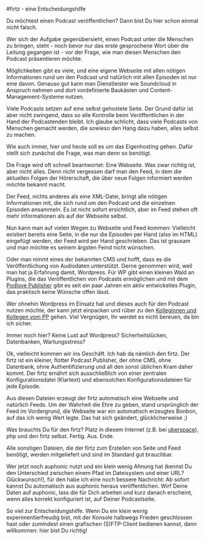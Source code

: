 #firtz - eine Entscheidungshilfe

Du möchtest einen Podcast veröffentlichen? Dann bist Du hier schon einmal nicht falsch.

Wer sich der Aufgabe gegenübersieht, einen Podcast unter die Menschen zu bringen, steht - noch bevor nur das erste gesprochene Wort über die Leitung gegangen ist - vor der Frage, wie man diesen Menschen den Podcast präsentieren möchte.

Möglichkeiten gibt es viele, und eine eigene Webseite mit allen nötigen Informationen rund um den Podcast und natürlich mit allen Episoden ist nur eine davon. Genauso gut kann man Dienstleister wie Soundcloud in Anspruch nehmen und dort vordefinierte Baukästen und Content-Management-Systeme nutzen.

Viele Podcasts setzen auf eine selbst gehostete Seite. Der Grund dafür ist aber nicht zwingend, dass so alle Kontrolle beim Veröffentlichen in der Hand der Podcastenden bleibt. Ich glaube schlicht, dass viele Podcasts von Menschen gemacht werden, die sowieso den Hang dazu haben, alles selbst zu machen.

Wie auch immer, hier und heute soll es um das Eigenhosting gehen. Dafür stellt sich zunächst die Frage, was man denn so benötigt. 

Die Frage wird oft schnell beantwortet: Eine Webseite. Was zwar richtig ist, aber nicht alles. Denn nicht vergessen darf man den Feed, in dem die aktuellen Folgen der Hörerschaft, die über neue Folgen informiert werden möchte bekannt macht.

Der Feed, nichts anderes als eine XML-Datei, bringt alle nötigen Informationen mit, die sich rund um den Podcast und die einzelnen Episoden ansammeln. Es ist nicht sofort ersichtlich, aber im Feed stehen oft mehr Informationen als auf der Webseite selbst. 

Nun kann man auf vielen Wegen zu Webseite und Feed kommen: Vielleicht existiert bereits eine Seite, in die nur die Episoden per Hand (also im HTML) eingefügt werden, der Feed wird per Hand geschrieben. Das ist grausam und man möchte es seinem ärgsten Feind nicht wünschen.

Oder man nimmt eines der bekannten CMS und hofft, dass es die Veröffentlichung von Audiodaten unterstützt. Gerne genommen wird, weil man hat ja Erfahrung damit, Wordpress. Für WP gibt einen kleinen Wald an Plugins, die das Veröffentlichen von Podcasts ermöglichen und mit dem [Podlove Publisher](http://podlove.org) gibt es seit ein paar Jahren ein aktiv entwickeltes Plugin, das praktisch keine Wünsche offen lässt.

Wer ohnehin Wordpress im Einsatz hat und dieses auch für den Podcast nutzen möchte, der kann jetzt einpacken und rüber zu den [Kolleginnen und Kollegen vom PP](http://podlove.org) gehen. Viel Vergnügen, Ihr werdet es nicht bereuen, da bin ich sicher.

Immer noch hier? Keine Lust auf Wordpress? Sicherheitslücken, Datenbanken, Wartungsstress?

Ok, vielleicht kommen wir ins Geschäft. Ich hab da nämlich den firtz. Der firtz ist ein kleiner, flotter Podcast Publisher, der ohne CMS, ohne Datenbank, ohne Authentifizierung und all den sonst üblichen Kram daher kommt. Der firtz ernährt sich ausschließlich von einer zentralen Konfigurationsdatei (Klartext) und ebensolchen Konfigurationsdateien für jede Episode. 

Aus diesen Dateien erzeugt der firtz automatisch eine Webseite und natürlich Feeds. Um der Wahrheit die Ehre zu geben, stand ursprünglich der Feed im Vordergrund, die Webseite war ein automatisch erzeugtes Bonbon, auf das ich wenig Wert legte. Das hat sich geändert, glücklicherweise ;)

Was brauchts Du für den firtz? Platz in diesem Internet (z.B. bei [uberspace](http://uberspace.de)), php und den firtz selbst. Fertig. Aus. Ende.

Alle sonstigen Dateien, die der firtz zum Erstellen von Seite und Feed benötigt, werden mitgeliefert und sind im Standard gut brauchbar.

Wer jetzt noch auphonic nutzt und ein klein wenig Ahnung hat (kennst Du den Unterschied zwischen einem Pfad im Dateisystem und einer URL? Glückwunsch!), für den habe ich eine noch bessere Nachricht: Ab sofort kannst Du automatisch aus auphonic heraus veröffentlichen. Wirf Deine Daten auf auphonic, lass die für Dich arbeiten und kurz danach erscheint, wenn alles korrekt konfiguriert ist, auf Deiner Podcastseite.

So viel zur Entscheidungshilfe. Wenn Du ein klein wenig experimentierfreudig bist, mit der Konsole halbwegs Frieden geschlossen hast oder zumindest einen grafischen (S)FTP-Client bedienen kannst, dann willkommen: hier bist Du richtig!
